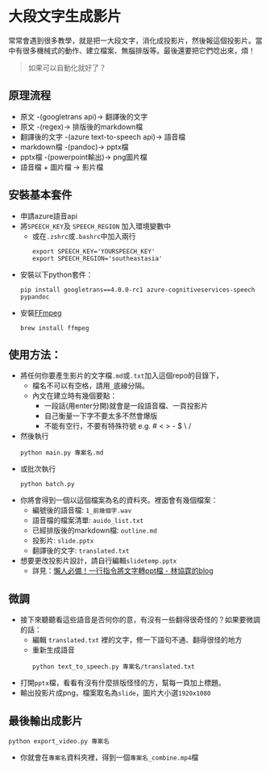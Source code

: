 # 大段文字生成影片

常常會遇到很多教學，就是把一大段文字，消化成投影片，然後報這個投影片。當中有很多機械式的動作、建立檔案、無腦排版等。最後還要把它們唸出來，煩！

> 如果可以自動化就好了？

## 原理流程

* 原文 -(googletrans api)-> 翻譯後的文字
* 原文 -(regex)-> 排版後的markdown檔
* 翻譯後的文字 -(azure text-to-speech api)-> 語音檔
* markdown檔 -(pandoc)-> pptx檔
* pptx檔 -(powerpoint輸出)-> png圖片檔
* 語音檔 + 圖片檔 -> 影片檔

## 安裝基本套件

* 申請azure語音api
* 將`SPEECH_KEY`及 `SPEECH_REGION` 加入環境變數中
	* 或在`.zshrc`或`.bashrc`中加入兩行
		```
		export SPEECH_KEY='YOURSPEECH_KEY'
		export SPEECH_REGION='southeastasia'
		```
* 安裝以下python套件：
	```
	pip install googletrans==4.0.0-rc1 azure-cognitiveservices-speech pypandoc
	```
* 安裝[FFmpeg](https://ffmpeg.org/)
	```
	brew install ffmpeg
	```

## 使用方法：

* 將任何你要產生影片的文字檔`.md`或`.txt`加入這個repo的目錄下，
	* 檔名不可以有空格，請用`_`底線分隔。
	* 內文在建立時有幾個要點：
		* 一段話(用enter分開)就會是一段語音檔、一頁投影片
		* 自己衡量一下字不要太多不然會爆版
		* 不能有空行，不要有特殊符號 e.g. # < > - $ \ /
* 然後執行
	```
	python main.py 專案名.md
	```
* 或批次執行
	```
	python batch.py
	```
* 你將會得到一個以這個檔案為名的資料夾。裡面會有幾個檔案：
	* 編號後的語音檔: `1_前幾個字.wav`
	* 語音檔的檔案清單: `auido_list.txt`
	* 已經排版後的markdown檔: `outline.md`
	* 投影片: `slide.pptx`
	* 翻譯後的文字: `translated.txt`
* 想要更改投影片設計，請自行編輯`slidetemp.pptx`
	* 詳見：[懶人必備！一行指令將文字轉ppt檔 - 林協霆的blog](https://htlin.site/posts/pandoc-md-to-pptx)

## 微調
* 接下來聽聽看這些語音是否何你的意，有沒有一些翻得很奇怪的？如果要微調的話：
	* 編輯 `translated.txt` 裡的文字，修一下語句不通、翻得很怪的地方
	* 重新生成語音
		```
		python text_to_speech.py 專案名/translated.txt
		```
* 打開`pptx`檔，看看有沒有什麼排版怪怪的方，幫每一頁加上標題。
* 輸出投影片成png，檔案取名為`slide`，圖片大小選`1920x1080`

## 最後輸出成影片
```
python export_video.py 專案名
```
* 你就會在`專案名`資料夾裡，得到一個`專案名_combine.mp4`檔

